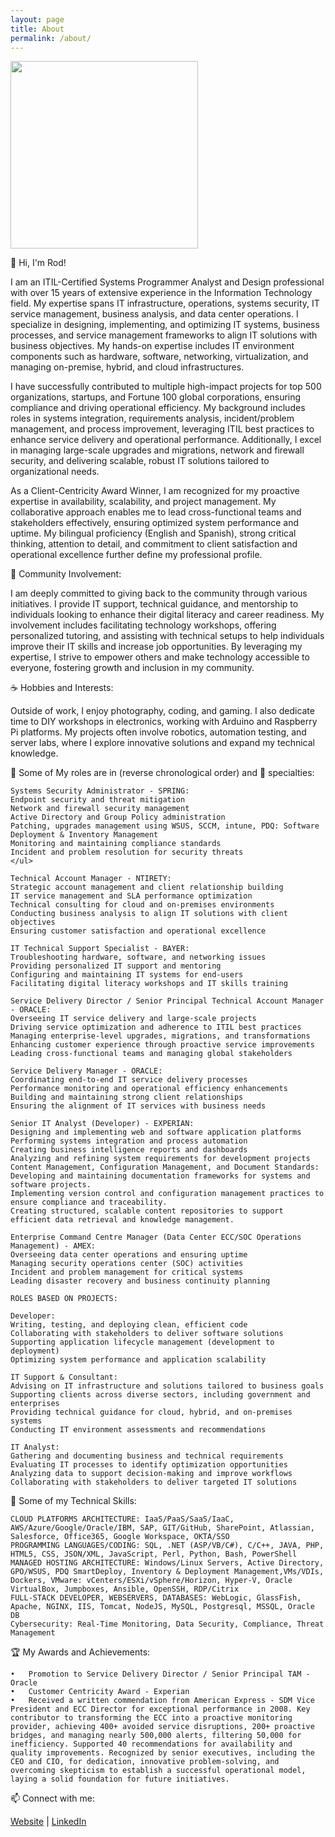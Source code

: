 ```yaml
---
layout: page
title: About
permalink: /about/
---
```


<img src="https://rodvial.github.io/images/ezgif-1-105bf6edd8.png" width="300" height="300"/>

👋 Hi, I'm Rod!

I am an ITIL-Certified Systems Programmer Analyst and Design professional with over 15 years of extensive experience in the Information Technology field. My expertise spans IT infrastructure, operations, systems security, IT service management, business analysis, and data center operations. I specialize in designing, implementing, and optimizing IT systems, business processes, and service management frameworks to align IT solutions with business objectives. My hands-on expertise includes IT environment components such as hardware, software, networking, virtualization, and managing on-premise, hybrid, and cloud infrastructures.

I have successfully contributed to multiple high-impact projects for top 500 organizations, startups, and Fortune 100 global corporations, ensuring compliance and driving operational efficiency. My background includes roles in systems integration, requirements analysis, incident/problem management, and process improvement, leveraging ITIL best practices to enhance service delivery and operational performance. Additionally, I excel in managing large-scale upgrades and migrations, network and firewall security, and delivering scalable, robust IT solutions tailored to organizational needs.

As a Client-Centricity Award Winner, I am recognized for my proactive expertise in availability, scalability, and project management. My collaborative approach enables me to lead cross-functional teams and stakeholders effectively, ensuring optimized system performance and uptime. My bilingual proficiency (English and Spanish), strong critical thinking, attention to detail, and commitment to client satisfaction and operational excellence further define my professional profile.

💒 Community Involvement:

I am deeply committed to giving back to the community through various initiatives. I provide IT support, technical guidance, and mentorship to individuals looking to enhance their digital literacy and career readiness. My involvement includes facilitating technology workshops, offering personalized tutoring, and assisting with technical setups to help individuals improve their IT skills and increase job opportunities. By leveraging my expertise, I strive to empower others and make technology accessible to everyone, fostering growth and inclusion in my community.

☕ Hobbies and Interests:

Outside of work, I enjoy photography, coding, and gaming. I also dedicate time to DIY workshops in electronics, working with Arduino and Raspberry Pi platforms. My projects often involve robotics, automation testing, and server labs, where I explore innovative solutions and expand my technical knowledge.

🚀 Some of My roles are in (reverse chronological order) and 💼 specialties:

    Systems Security Administrator - SPRING:
    Endpoint security and threat mitigation
    Network and firewall security management
    Active Directory and Group Policy administration
    Patching, upgrades management using WSUS, SCCM, intune, PDQ: Software Deployment & Inventory Management
    Monitoring and maintaining compliance standards
    Incident and problem resolution for security threats
    </ul>
    
    Technical Account Manager - NTIRETY:
    Strategic account management and client relationship building
    IT service management and SLA performance optimization
    Technical consulting for cloud and on-premises environments
    Conducting business analysis to align IT solutions with client objectives
    Ensuring customer satisfaction and operational excellence
    
    IT Technical Support Specialist - BAYER:
    Troubleshooting hardware, software, and networking issues
    Providing personalized IT support and mentoring
    Configuring and maintaining IT systems for end-users
    Facilitating digital literacy workshops and IT skills training
    
    Service Delivery Director / Senior Principal Technical Account Manager - ORACLE:
    Overseeing IT service delivery and large-scale projects
    Driving service optimization and adherence to ITIL best practices
    Managing enterprise-level upgrades, migrations, and transformations
    Enhancing customer experience through proactive service improvements
    Leading cross-functional teams and managing global stakeholders
    
    Service Delivery Manager - ORACLE:
    Coordinating end-to-end IT service delivery processes
    Performance monitoring and operational efficiency enhancements
    Building and maintaining strong client relationships
    Ensuring the alignment of IT services with business needs
    
    Senior IT Analyst (Developer) - EXPERIAN:
    Designing and implementing web and software application platforms
    Performing systems integration and process automation
    Creating business intelligence reports and dashboards
    Analyzing and refining system requirements for development projects
    Content Management, Configuration Management, and Document Standards:
    Developing and maintaining documentation frameworks for systems and software projects.
    Implementing version control and configuration management practices to ensure compliance and traceability.
    Creating structured, scalable content repositories to support efficient data retrieval and knowledge management.
    
    Enterprise Command Centre Manager (Data Center ECC/SOC Operations Management) - AMEX:
    Overseeing data center operations and ensuring uptime
    Managing security operations center (SOC) activities
    Incident and problem management for critical systems
    Leading disaster recovery and business continuity planning
    
    ROLES BASED ON PROJECTS:
    
    Developer:
    Writing, testing, and deploying clean, efficient code
    Collaborating with stakeholders to deliver software solutions
    Supporting application lifecycle management (development to deployment)
    Optimizing system performance and application scalability
    
    IT Support & Consultant:
    Advising on IT infrastructure and solutions tailored to business goals
    Supporting clients across diverse sectors, including government and enterprises
    Providing technical guidance for cloud, hybrid, and on-premises systems
    Conducting IT environment assessments and recommendations
    
    IT Analyst:
    Gathering and documenting business and technical requirements 
    Evaluating IT processes to identify optimization opportunities
    Analyzing data to support decision-making and improve workflows
    Collaborating with stakeholders to deliver targeted IT solutions   

🔧 Some of my Technical Skills:

    CLOUD PLATFORMS ARCHITECTURE: IaaS/PaaS/SaaS/IaaC, AWS/Azure/Google/Oracle/IBM, SAP, GIT/GitHub, SharePoint, Atlassian, Salesforce, Office365, Google Workspace, OKTA/SSO
    PROGRAMMING LANGUAGES/CODING: SQL, .NET (ASP/VB/C#), C/C++, JAVA, PHP, HTML5, CSS, JSON/XML, JavaScript, Perl, Python, Bash, PowerShell
    MANAGED HOSTING ARCHITECTURE: Windows/Linux Servers, Active Directory, GPO/WSUS, PDQ SmartDeploy, Inventory & Deployment Management,VMs/VDIs, Dockers, VMware: vCenters/ESXi/vSphere/Horizon, Hyper-V, Oracle VirtualBox, Jumpboxes, Ansible, OpenSSH, RDP/Citrix
    FULL-STACK DEVELOPER, WEBSERVERS, DATABASES: WebLogic, GlassFish, Apache, NGINX, IIS, Tomcat, NodeJS, MySQL, Postgresql, MSSQL, Oracle DB
    Cybersecurity: Real-Time Monitoring, Data Security, Compliance, Threat Management

🏆 My Awards and Achievements:

    •	Promotion to Service Delivery Director / Senior Principal TAM - Oracle
    •	Customer Centricity Award - Experian
    •	Received a written commendation from American Express - SDM Vice President and ECC Director for exceptional performance in 2008. Key contributor to transforming the ECC into a proactive monitoring provider, achieving 400+ avoided service disruptions, 200+ proactive bridges, and managing nearly 500,000 alerts, filtering 50,000 for inefficiency. Supported 40 recommendations for availability and quality improvements. Recognized by senior executives, including the CEO and CIO, for dedication, innovative problem-solving, and overcoming skepticism to establish a successful operational model, laying a solid foundation for future initiatives.
    

📫 Connect with me:

[Website](https://rodvial.github.io) | [LinkedIn](https://linkedin.com/in/rodvial)
